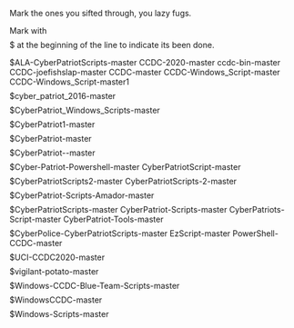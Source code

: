 Mark the ones you sifted through, you lazy fugs.

Mark with $$$$$ at the beginning of the line to indicate its been done.

$$$$$ALA-CyberPatriotScripts-master
CCDC-2020-master
ccdc-bin-master
CCDC-joefishslap-master
CCDC-master
CCDC-Windows_Script-master
CCDC-Windows_Script-master1
$$$$$cyber_patriot_2016-master
$$$$$CyberPatriot_Windows_Scripts-master
$$$$$CyberPatriot1-master
$$$$$CyberPatriot-master
$$$$$CyberPatriot--master
$$$$$Cyber-Patriot-Powershell-master
CyberPatriotScript-master
$$$$$CyberPatriotScripts2-master
CyberPatriotScripts-2-master
$$$$$CyberPatriot-Scripts-Amador-master
$$$$$CyberPatriotScripts-master
CyberPatriot-Scripts-master
CyberPatriots-Script-master
CyberPatriot-Tools-master
$$$$$CyberPolice-CyberPatriotScripts-master
EzScript-master
PowerShell-CCDC-master
$$$$$UCI-CCDC2020-master
$$$$$vigilant-potato-master
$$$$$Windows-CCDC-Blue-Team-Scripts-master
$$$$$WindowsCCDC-master
$$$$$Windows-Scripts-master












